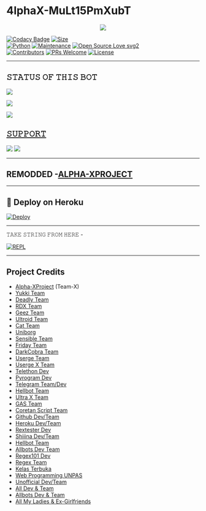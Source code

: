 # 4lphaX-MuLt15PmXubT

<p align="center">
  <img src="https://telegra.ph/file/36eb117322594ce579f66.jpg">
</p>


[![Codacy Badge](https://api.codacy.com/project/badge/Grade/f7c51539e67b483bb8d7749acca51d3a)](https://app.codacy.com/gh/UserXTester/4lphaX-DMulT5PmXubT?utm_source=github.com&utm_medium=referral&utm_content=UserXTester/4lphaX-DMulT5PmXubT&utm_campaign=Badge_Grade_Settings)
[![Size](https://img.shields.io/github/repo-size/sameerpanthi/deadly-spam-bot?style=flat-square&color=green)](https://github.com/UserXTester/4lphaX-DMulT5PmXubT/)   
[![Python](https://img.shields.io/badge/Python-v3.9-blue)](https://www.python.org/)
[![Maintenance](https://img.shields.io/badge/Maintained%3F-yes-green.svg)](https://github.com/UserXTester/4lphaX-DMulT5PmXubT/graphs/commit-activity)
[![Open Source Love svg2](https://badges.frapsoft.com/os/v2/open-source.svg?v=103)](https://github.com/UserXTester/4lphaX-DMulT5PmXubT)   
[![Contributors](https://img.shields.io/github/contributors/UserXTester/4lphaX-DMulT5PmXubT?style=flat-square&color=green)](https://github.com/UserXTester/4lphaX-DMulT5PmXubT/graphs/contributors)
[![PRs Welcome](https://img.shields.io/badge/PRs-welcome-brightgreen.svg?style=flat-square)](https://makeapullrequest.com)
[![License](https://img.shields.io/badge/License-AGPL-blue)](https://github.com/UserXTester/4lphaX-DMulT5PmXubT/blob/main/LICENSE)

----

## 𝚂𝚃𝙰𝚃𝚄𝚂 𝙾𝙵 𝚃𝙷𝙸𝚂 𝙱𝙾𝚃 
<p align="left"><a href="https://github.com/UserXTester/4lphaX-DMulT5PmXubT/network/members"><img src="https://img.shields.io/github/forks/UserXTester/4lphaX-DMulT5PmXubT?label=Forks&logoColor=Black&style=social"></a><p align="left"><a href="https://github.com/UserXTester/4lphaX-DMulT5PmXubT/stargazers"><img src="https://img.shields.io/github/stars/UserXTester/4lphaX-DMulT5PmXubT?logoColor=Blue&style=social"></a><p align="left"><a href="https://github.com/UserXTester/4lphaX-DMulT5PmXubT"></a><p align="left"><a href="https://github.com/UserXTester/4lphaX-DMulT5PmXubT?"><img src="https://img.shields.io/github/last-commit/UserXTester/4lphaX-DMulT5PmXubT?style=plastic"></

-------------------------------------------------

## 𝚂𝚄𝙿𝙿𝙾𝚁𝚃 
                          
<a href="https://t.me/AlphaXProject"><img src="https://img.shields.io/badge/Join-SUPPORT%20GROUP-red.svg?logo=Telegram"></a>
<a href="https://t.me/AlphaXProject"><img src="https://img.shields.io/badge/Join-SUPPORT%20CHANNEL-red.svg?logo=Telegram"></a>

-------------------------------------------------

## REMODDED -[ALPHA-XPROJECT](https://t.me/AlphaXProject)
  
-------------------------------------------------

## 🚀 Deploy on Heroku 
[![Deploy](https://www.herokucdn.com/deploy/button.svg)](https://heroku.com/deploy?template=https://github.com/xxxxxx/xxxxxT.git)
  
------------------------------------------------


𝚃𝙰𝙺𝙴 𝚂𝚃𝚁𝙸𝙽𝙶 𝙵𝚁𝙾𝙼 𝙷𝙴𝚁𝙴 - 

[![REPL](https://repl.it/badge/github/spandey112/SensibleUserbot)](https://replit.com/@sameerpanthi/DEADLY-FIGHTERS-BOT#main.py)
    
-------------------------------------------------

## Project Credits 
* [Alpha-XProject](https://t.me/AlphaXProject) (Team-X)
* [Yukki Team](https://github.com/YukkiBot/YukkiMultiSpamBot)
* [Deadly Team](https://github.com/sameerpanthi/DEADLY-SPAM-BOT)
* [RDX Team](https://github.com/unknownforall1/RDX-MULTI-SPAM-BOT)
* [Geez Team](https://github.com/vckyou)
* [Ultroid Team](https://github.com)
* [Cat Team](https://github.com)
* [Uniborg](https://github.com)
* [Sensible Team](https://github.com)
* [Friday Team](https://github.com)
* [DarkCobra Team](https://github.com)
* [Userge Team](https://github.com)
* [Userge X Team](https://github.com)
* [Telethon Dev](https://github.com)
* [Pyrogram Dev](https://github.com)
* [Telegram Team/Dev](https://github.com)
* [Hellbot Team](https://github.com)
* [Ultra X Team](https://github.com)
* [GAS Team](https://github.com)
* [Coretan Script Team](https://github.com)
* [Github Dev/Team](https://github.com)
* [Heroku Dev/Team](https://github.com)
* [Rextester Dev](https://github.com)
* [Shiiina Dev/Team](https://github.com)
* [Hellbot Team](https://github.com)
* [Allbots Dev Team](https://github.com)
* [Regex101 Dev](https://github.com)
* [Regex Team](https://github.com)
* [Kelas Terbuka](https://github.com)
* [Web Programming UNPAS](https://github.com)
* [Unofficial Dev/Team](https://github.com)
* [All Dev & Team](https://github.com)
* [Allbots Dev & Team](https://github.com)
* [All My Ladies & Ex-Girlfriends](https://github.com)
